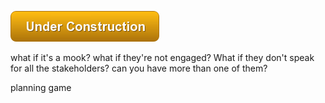 ![Under Construction](images/state/uc.png)




what if it's a mook?
what if they're not engaged?
What if they don't speak for all the stakeholders?
can you have more than one of them?


planning game